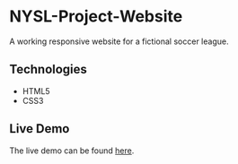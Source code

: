 # NYSL-Project-Website
A working responsive website for a fictional soccer league.

## Technologies

* HTML5
* CSS3

## Live Demo

The live demo can be found [here](https://mjbryan10.github.io/NYSL-Project-Website/).

